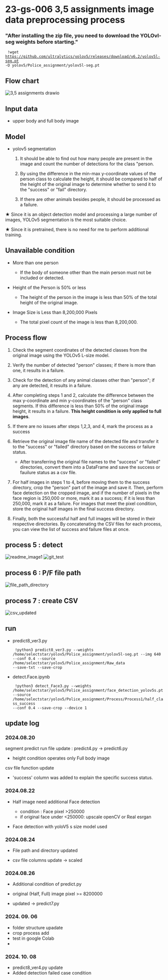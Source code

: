 # 23-gs-006 3,5 assignments image data preprocessing process

### "After installing the zip file, you need to download the YOLOvl-seg weights before starting."
<code> !wget https://github.com/ultralytics/yolov5/releases/download/v6.2/yolov5l-seg.pt -O yolov5/Police_assignment/yolov5l-seg.pt </code>

## Flow chart
![3,5 assignments drawio](https://github.com/user-attachments/assets/d4322ac8-75cf-4915-82e3-c3466b2c0f07)

## Input data 
- upper body and full body image   


## Model 
- yolov5 segmentation

  1. It should be able to find out how many people are present in the image and count the number of detections for the class "person.
 
  
  2. By using the difference in the min-max y-coordinate values of the person class to calculate the height, it should be compared to half of the height of the original image to determine whether to send it to the "success" or "fail" directory.
 
  3. If there are other animals besides people, it should be processed as a failure.   



★ Since it is an object detection model and processing a large number of images, YOLOv5 segmentation is the most suitable choice.   


★ Since it is pretrained, there is no need for me to perform additional training.



## Unavailable condition   
- More than one person   
    - If the body of someone other than the main person must not be included or detected.   


      
- Height of the Person is 50% or less   
    - The height of the person in the image is less than 50% of the total height of the original image.   


  
- Image Size is Less than 8,200,000 Pixels
    - The total pixel count of the image is less than 8,200,000.



## Process flow

1. Check the segment coordinates of the detected classes from the original image using the YOLOv5 L-size model.

2. Verify the number of detected "person" classes; if there is more than one, it results in a failure.

3. Check for the detection of any animal classes other than "person"; if any are detected, it results in a failure.

4. After completing steps 1 and 2, calculate the difference between the max y-coordinate and min y-coordinates of the "person" class segments. If this difference is less than 50% of the original image height, it results in a failure. **This height condition is only applied to full images**.

5. If there are no issues after steps 1,2,3, and 4, mark the process as a success

6. Retrieve the original image file name of the detected file and transfer it to the "success" or "failed" directory based on the success or failure status.

   * After transferring the original file names to the "success" or "failed" directories, convert them into a DataFrame and save the success or fauilure status as a csv file.

7. For half images in steps 1 to 4, before moving them to the success directory, crop the "person" part of the image and save it. Then, perform face detection on the cropped image, and if the number of pixels in the face region is 250,000 or more, mark it as a success; if it is less than 250,000, mark it as a failure. For images that meet the pixel condition, store the original half images in the final success directory.

8. Finally, both the successful half and full images will be stored in their respective directories. By concatenating the CSV files for each process, you can view the list of success and failure files at once.


## process 5 : detect
![readme_image1](https://github.com/user-attachments/assets/f47903d0-d61b-4407-9825-019d676e7ede)
![git_test](https://github.com/user-attachments/assets/0132380b-f9e3-4725-aabf-58533a102edc)


## process 6 : P/F file path
![file_path_directory](https://github.com/user-attachments/assets/04fde059-9316-4935-977f-4547cf921469)


## process 7 : create CSV 
![csv_updated](https://github.com/user-attachments/assets/e838f02b-232b-435e-b0a0-afcb7796589b)



## run
  - predict8_ver3.py
  
      <code> !python3 predict8_ver3.py --weights /home/selectstar/yolov5/Police_assignment/yolov5l-seg.pt --img 640 --conf 0.4 --source /home/selectstar/yolov5/Police_assignment/Raw_data --save-txt --save-crop </code>

  - detect.Face.ipynb

      <code> !python3 detect_Face3.py --weights /home/selectstar/yolov5/Police_assignment/face_detection_yolov5s.pt --source /home/selectstar/yolov5/Police_assignment/Process/Process1/half_class_success --conf 0.4 --save-crop --device 1 </code>


    
## update log

### 2024.08.20 

segment predict run file update : predict4.py -> predict6.py
  - height condition operates only Full body image

csv file function update
  - 'success' column was added to explain the specific success status.



### 2024.08.22

- Half image need additional Face detection
  - condition : Face pixel >250000
  - if original face under <250000: upscale openCV or Real esrgan
    
- Face detection with yoloV5 s size model used



### 2024.08.24

- File path and directory updated

- csv file columns update -> scaled 

### 2024.08.26

- Additional condition of predict.py

- original (Half, Full) image pixel >= 8200000 

- updated -> predict7.py

### 2024. 09. 06 

- folder structure upadate
- crop process add
- test in google Colab
- 
### 2024. 10. 08
- predict8_ver4.py update
- Added detection failed case condition
